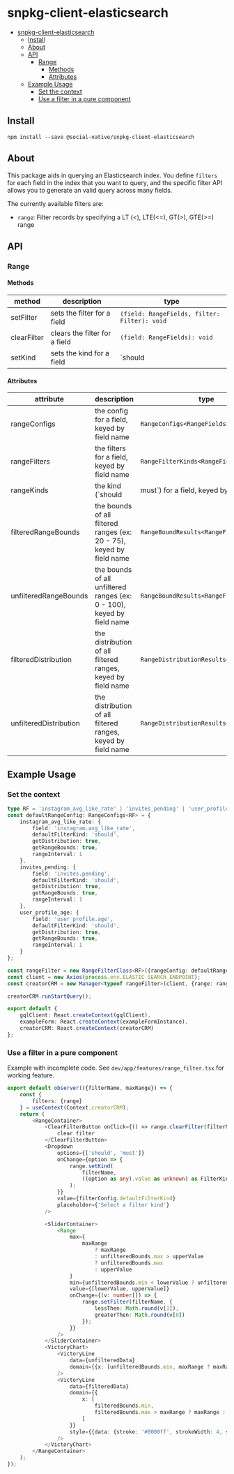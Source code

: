 # snpkg-client-elasticsearch



- [snpkg-client-elasticsearch](#snpkg-client-elasticsearch)
  - [Install](#install)
  - [About](#about)
  - [API](#api)
    - [Range](#range)
      - [Methods](#methods)
      - [Attributes](#attributes)
  - [Example Usage](#example-usage)
    - [Set the context](#set-the-context)
    - [Use a filter in a pure component](#use-a-filter-in-a-pure-component)

## Install

```
npm install --save @social-native/snpkg-client-elasticsearch
```

## About

This package aids in querying an Elasticsearch index. You define `filters` for each field in the index that you want to query, and the specific filter API allows you to generate an valid query across many fields.

The currently available filters are:

- `range`: Filter records by specifying a LT (<), LTE(<=), GT(>), GTE(>=) range

## API

### Range

#### Methods 
| method | description | type |
| - | - | - |
| setFilter | sets the filter for a field | `(field: RangeFields, filter: Filter): void` |
| clearFilter | clears the filter for a field | `(field: RangeFields): void` |
| setKind | sets the kind for a field | `should | must` |

#### Attributes

| attribute | description | type |
| - | - | - |
| rangeConfigs | the config for a field, keyed by field name | `RangeConfigs<RangeFields>` |
| rangeFilters | the filters for a field, keyed by field name | `RangeFilterKinds<RangeFields>` |
| rangeKinds | the kind (`should | must`) for a field, keyed by field name | `RangeFilterKinds<RangeFields>` |
| filteredRangeBounds | the bounds of all filtered ranges (ex: 20 - 75), keyed by field name  | `RangeBoundResults<RangeFields>` |
| unfilteredRangeBounds | the bounds of all unfiltered ranges (ex: 0 - 100), keyed by field name  | `RangeBoundResults<RangeFields>` |
| filteredDistribution | the distribution of all filtered ranges, keyed by field name | `RangeDistributionResults<RangeFields>` |
| unfilteredDistribution | the distribution of all filtered ranges, keyed by field name | `RangeDistributionResults<RangeFields>` |


## Example Usage

### Set the context


```typescript
type RF = 'instagram_avg_like_rate' | 'invites_pending' | 'user_profile_age';
const defaultRangeConfig: RangeConfigs<RF> = {
    instagram_avg_like_rate: {
        field: 'instagram.avg_like_rate',
        defaultFilterKind: 'should',
        getDistribution: true,
        getRangeBounds: true,
        rangeInterval: 1
    },
    invites_pending: {
        field: 'invites.pending',
        defaultFilterKind: 'should',
        getDistribution: true,
        getRangeBounds: true,
        rangeInterval: 1
    },
    user_profile_age: {
        field: 'user_profile.age',
        defaultFilterKind: 'should',
        getDistribution: true,
        getRangeBounds: true,
        rangeInterval: 1
    }
};

const rangeFilter = new RangeFilterClass<RF>({rangeConfig: defaultRangeConfig});
const client = new Axios(process.env.ELASTIC_SEARCH_ENDPOINT);
const creatorCRM = new Manager<typeof rangeFilter>(client, {range: rangeFilter});

creatorCRM.runStartQuery();

export default {
    gqlClient: React.createContext(gqlClient),
    exampleForm: React.createContext(exampleFormInstance),
    creatorCRM: React.createContext(creatorCRM)
};
```

### Use a filter in a pure component

Example with incomplete code. See `dev/app/features/range_filter.tsx` for working feature.

```typescript
export default observer(({filterName, maxRange}) => {
    const {
        filters: {range}
    } = useContext(Context.creatorCRM);
    return (
        <RangeContainer>
            <ClearFilterButton onClick={() => range.clearFilter(filterName)}>
                clear filter
            </ClearFilterButton>
            <Dropdown
                options={['should', 'must']}
                onChange={option => {
                    range.setKind(
                        filterName,
                        ((option as any).value as unknown) as FilterKind
                    );
                }}
                value={filterConfig.defaultFilterKind}
                placeholder={'Select a filter kind'}
            />

            <SliderContainer>
                <Range
                    max={
                        maxRange
                            ? maxRange
                            : unfilteredBounds.max > upperValue
                            ? unfilteredBounds.max
                            : upperValue
                    }
                    min={unfilteredBounds.min < lowerValue ? unfilteredBounds.min : lowerValue}
                    value={[lowerValue, upperValue]}
                    onChange={(v: number[]) => {
                        range.setFilter(filterName, {
                            lessThen: Math.round(v[1]),
                            greaterThen: Math.round(v[0])
                        });
                    }}
                />
            </SliderContainer>
            <VictoryChart>
                <VictoryLine
                    data={unfilteredData}
                    domain={{x: [unfilteredBounds.min, maxRange ? maxRange : unfilteredBounds.max]}}
                />
                <VictoryLine
                    data={filteredData}
                    domain={{
                        x: [
                            filteredBounds.min,
                            filteredBounds.max > maxRange ? maxRange : filteredBounds.max
                        ]
                    }}
                    style={{data: {stroke: '#0000ff', strokeWidth: 4, strokeLinecap: 'round'}}}
                />
            </VictoryChart>
        </RangeContainer>
    );
});
```